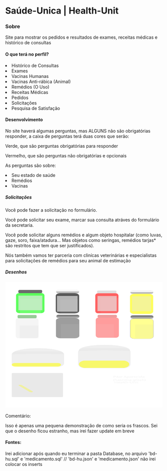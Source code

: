 # Saúde-Unica | Health-Unit

<h3>Sobre</h3>
<p>Site para mostrar os pedidos e resultados de exames, receitas médicas e histórico de consultas</p>

<h4>O que terá no perfil?</h4>
<li>Histórico de Consultas</li>
<li>Exames</li>
<li>Vacinas Humanas</li>
<li>Vacinas Anti-rábica (Animal)</li>
<li>Remédios (O Uso)</li>
<li>Receitas Médicas</li>
<li>Pedidos</li>
<li>Solicitações</li>
<li>Pesquisa de Satisfação</li>

<h4>Desenvolvimento</h4>
<p>No site haverá algumas perguntas, mas ALGUNS não são obrigatórias responder, a caixa de perguntas terá duas cores que serão:</p>
<p color="Green">Verde, que são perguntas obrigatórias para responder</p>
<p color="Red">Vermelho, que são perguntas não obrigatórias e opcionais</p>

<p>As perguntas são sobre:
  <li>Seu estado de saúde</li>
  <li>Remédios</li>
  <li>Vacinas</li>
</p>

<h5>Solicitações</h5>

<p>Você pode fazer a solicitação no formulário.</p>
<p>Você pode solicitar seu exame, marcar sua consulta atráves do formulário da secretaria.</p>
<p>Você pode solicitar alguns remédios e algum objeto hospitalar (como luvas, gaze, soro, faixa/atadura... Mas objetos como seringas, remédios tarjas* são restritos que tem que ser justificados).</p>
<p>Nós também vamos ter parceria com clinícas veterinárias e especialistas para solicitações de remédios para seu animal de estimação</p>

<h5>Desenhos</h5>

<img src="public/imgs/tarjas1.svg" width="500" height="400">

Comentário: <p>Isso é apenas uma pequena demonstração de como seria os frascos. Sei que o desenho ficou estranho, mas irei fazer update em breve</p>

<h4>Fontes:</h4>
  <p>Irei adicionar após quando eu terminar a pasta Database, no arquivo 'bd-hu.sql' e 'medicamento.sql' // 'bd-hu.json' e 'medicamento.json' não irei colocar os inserts</p>
